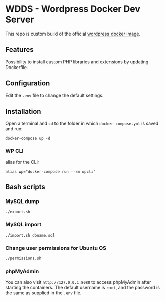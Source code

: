 # WDDS - Wordpress Docker Dev Server
This repo is custom build of the official [wordpress docker image](https://hub.docker.com/_/wordpress). 

## Features
Possibility to install custom PHP libraries and extensions by updating Dockerfile. 

## Configuration

Edit the `.env` file to change the default settings.

## Installation

Open a terminal and `cd` to the folder in which `docker-compose.yml` is saved and run:

```
docker-compose up -d
```

### WP CLI

alias for the CLI:

```
alias wp="docker-compose run --rm wpcli"
```

## Bash scripts

### MySQL dump
```
./export.sh
```
### MySQL import
```
./import.sh dbname.sql
```
### Change user permissions for Ubuntu OS
```
./permissions.sh
```

### phpMyAdmin

You can also visit `http://127.0.0.1:8080` to access phpMyAdmin after starting the containers.
The default username is `root`, and the password is the same as supplied in the `.env` file.



